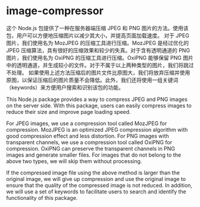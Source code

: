 # image-compressor
这个 Node.js 包提供了一种在服务器端压缩 JPEG 和 PNG 图片的方法。使用该包，用户可以方便地压缩图片以减少其大小，并提高页面加载速度。  对于 JPEG 图片，我们使用名为 MozJPEG 的压缩工具进行压缩。MozJPEG 是经过优化的 JPEG 压缩算法，具有很好的压缩效果和较少的失真。对于含有透明通道的 PNG 图片，我们使用名为 OxiPNG 的压缩工具进行压缩。OxiPNG 能够保留 PNG 图片中的透明通道，并生成较小的文件。对于不属于以上两种类型的图片，我们将跳过不处理。  如果使用上述方法压缩后的图片文件比原图大，我们将放弃压缩并使用原图，以保证压缩后的图片质量不会降低。此外，我们还将使用一组关键词（keywords）来方便用户搜索和识别该包的功能。

This Node.js package provides a way to compress JPEG and PNG images on the server side. With this package, users can easily compress images to reduce their size and improve page loading speed.

For JPEG images, we use a compression tool called MozJPEG for compression. MozJPEG is an optimized JPEG compression algorithm with good compression effect and less distortion. For PNG images with transparent channels, we use a compression tool called OxiPNG for compression. OxiPNG can preserve the transparent channels in PNG images and generate smaller files. For images that do not belong to the above two types, we will skip them without processing.

If the compressed image file using the above method is larger than the original image, we will give up compression and use the original image to ensure that the quality of the compressed image is not reduced. In addition, we will use a set of keywords to facilitate users to search and identify the functionality of this package.
